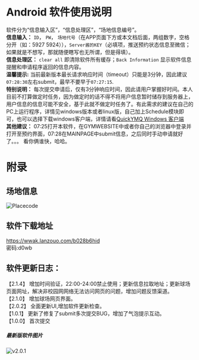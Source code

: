 # Android 软件使用说明
软件分为“信息输入区”，“信息处理区”，“场地信息编号”。  
**信息输入：** 
`ID`， `PW`， `场地代号`（在APP页面下方或本文档后面，两组数字，空格分开（如：5927 5924）），`Server酱的KEY`（必填项，推送预约状态信息至微信；如果就是不想写，那就随便瞎写也无所谓，但是得填）。  
**信息处理区：** `clear all` 即清除软件所有缓存；`Back Information` 显示软件信息提醒和申请程序返回的信息内容。   
**温馨提示:**   当前最新版本最长请求响应时间（timeout）只能是3分钟，因此建议`07:28:30`左右submit，最早不要早于`07:27:15`.   
**特别说明：**   每次提交申请后，仅有3分钟响应时间，因此请用户掌握好时间。本人目前不打算做定时任务，因为做定时的话不得不将用户信息暂时储存到服务器上，用户信息的信息可能不安全，基于此就不做定时任务了。有此需求的建议在自己的PC上运行程序，详情见windows版本或者linux版，自己加上Schedule模块即可，也可以选择下载windows客户端，详情请看[QuickYMQ Windows 客户端](https://gitee.com/barlown/gym_item/blob/master/for%20windows%E5%AE%A2%E6%88%B7%E7%AB%AF/Readme.md)  
**其他建议：**  07:25打开本软件，在GYMWEBSITE中或者你自己的浏览器中登录并打开至预约界面，07:28在MAINPAGE中submit信息，之后同时手动申请就好了。。。 看你俩谁快，哈哈。    

# 附录
## 场地信息   
![Placecode](https://s3.bmp.ovh/imgs/2023/02/27/05a410b11c9f1d00.png) 
   
## 软件下载地址
https://wwak.lanzouo.com/b028b6hid  
密码:d0wb
 
## 软件更新日志： 
【2.1.4】 增加时间验证，22:00-24:00禁止使用；更新信息拉取地址；更新球场页面网址，解决非校园网网络无法访问网页的问题，增加问题反馈渠道。      
【2.1.0】 增加球场网页界面。  
【2.0.2】 全面更新UI,增加软件更新检查。  
【1.0.1】 更新了修复了submit多次提交BUG，增加了气泡提示互动。   
【1.0.0】 首次提交   
##### 最新版软件图片
![v2.0.1](https://gitee.com/barlown/gym_item/raw/master/img_bed/QuickYMQ%20v2.1.0.jpg)    
